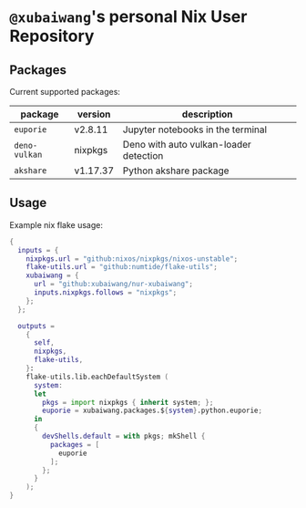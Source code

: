 # `@xubaiwang`'s personal Nix User Repository

## Packages

Current supported packages:

| package       | version  | description                            |
| ------------- | -------- | -------------------------------------- |
| `euporie`     | v2.8.11  | Jupyter notebooks in the terminal      |
| `deno-vulkan` | nixpkgs  | Deno with auto vulkan-loader detection |
| `akshare`     | v1.17.37 | Python akshare package                 |

## Usage

Example nix flake usage:

```nix
{
  inputs = {
    nixpkgs.url = "github:nixos/nixpkgs/nixos-unstable";
    flake-utils.url = "github:numtide/flake-utils";
    xubaiwang = {
      url = "github:xubaiwang/nur-xubaiwang";
      inputs.nixpkgs.follows = "nixpkgs";
    };
  };

  outputs =
    {
      self,
      nixpkgs,
      flake-utils,
    }:
    flake-utils.lib.eachDefaultSystem (
      system:
      let
        pkgs = import nixpkgs { inherit system; };
        euporie = xubaiwang.packages.${system}.python.euporie;
      in
      {
        devShells.default = with pkgs; mkShell {
          packages = [
            euporie
          ];
        };
      }
    );
}
```
